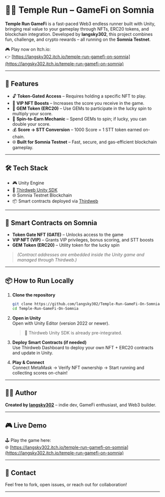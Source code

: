 
# 🏃‍♂️ Temple Run – GameFi on Somnia

**Temple Run GameFi** is a fast-paced Web3 endless runner built with Unity, bringing real value to your gameplay through NFTs, ERC20 tokens, and blockchain integration. Developed by **langsky302**, this project combines fun, challenge, and crypto rewards – all running on the **Somnia Testnet**.

🎮 Play now on Itch.io:  
👉 [https://langsky302.itch.io/temple-run-gamefi-on-somnia](https://langsky302.itch.io/temple-run-gamefi-on-somnia)

---

## 🚀 Features

- 🔓 **Token-Gated Access** – Requires holding a specific NFT to play.
- 👑 **VIP NFT Boosts** – Increases the score you receive in the game.
- 💎 **GEM Token (ERC20)** – Use GEMs to participate in the lucky spin to multiply your score.
- 🎰 **Spin-to-Earn Mechanic** – Spend GEMs to spin; if lucky, you can double your score.
- 💰 **Score → STT Conversion** – 1000 Score = 1 STT token earned on-chain.
- 🌐 **Built for Somnia Testnet** – Fast, secure, and gas-efficient blockchain gameplay.

---

## 🛠️ Tech Stack

- 🎮 Unity Engine
- 🔷 [Thirdweb Unity SDK](https://portal.thirdweb.com/unity)
- 🌐 Somnia Testnet Blockchain
- 📦 Smart contracts deployed via [Thirdweb](https://thirdweb.com)

---

## 🔗 Smart Contracts on Somnia

- **Token Gate NFT (GATE)** – Unlocks access to the game  
- **VIP NFT (VIP)** – Grants VIP privileges, bonus scoring, and STT boosts  
- **GEM Token (ERC20)** – Utility token for the lucky spin  
> *(Contract addresses are embedded inside the Unity game and managed through Thirdweb.)*

---

## 📦 How to Run Locally

1. **Clone the repository**  
   ```bash
   git clone https://github.com/langsky302/Temple-Run-GameFi-On-Somnia.git
   cd Temple-Run-GameFi-On-Somnia
   ```

2. **Open in Unity**  
   Open with Unity Editor (version 2022 or newer).  
   > 🔌 Thirdweb Unity SDK is already pre-integrated.

3. **Deploy Smart Contracts (if needed)**  
   Use Thirdweb Dashboard to deploy your own NFT + ERC20 contracts and update in Unity.

4. **Play & Connect**  
   Connect MetaMask → Verify NFT ownership → Start running and collecting scores on-chain!

---

## 🧑‍💻 Author

**Created by [langsky302](https://github.com/langsky302)** – indie dev, GameFi enthusiast, and Web3 builder.

---

## 🎮 Live Demo

🕹️ Play the game here:  
🌐 [https://langsky302.itch.io/temple-run-gamefi-on-somnia](https://langsky302.itch.io/temple-run-gamefi-on-somnia)

---

## 📩 Contact

Feel free to fork, open issues, or reach out for collaboration!

---
